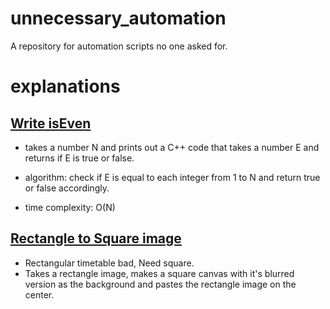 # unnecessary_automation
A repository for automation scripts no one asked for.

# explanations

## [Write isEven](./write_is_even.py)

   * takes a number N and prints out a C++ code that takes a number E and returns if E is true or false.  

   * algorithm: check if E is equal to each integer from 1 to N and return true or false accordingly.  

   * time complexity: O(N)

## [Rectangle to Square image](./rectangle_to_square_image.py)

  * Rectangular timetable bad, Need square.
  * Takes a rectangle image, makes a square canvas with it's blurred version as the background and pastes the rectangle image on the center. 
